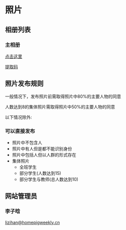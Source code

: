 # 照片

## 相册列表

### 主相册

[点击这里](https://www.aliyundrive.com/s/RyTFHH2MUQd)

[提取码](getCode.html?k=1)

## 照片发布规则

一般情况下，发布照片前需取得照片中80%的主要人物的同意

人数达到8的集体照片需取得照片中50%的主要人物的同意

以下情况除外:

### 可以直接发布

- 照片中不包含人
- 照片中有人但是都不能识别身份
- 照片中包括人但以人群的形式存在
- 集体照片
  - 全班学生
  - 部分学生(人数达到15)
  - 部分学生与教师(总人数达到10)

## 网站管理员

### 李子晗

<lizihan@homepigweekly.cn>
